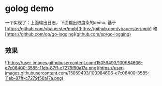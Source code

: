 # golog demo
一个实现了：上面输出日志，下面输出进度条的demo.
基于 [https://github.com/vbauerster/mpb](https://github.com/vbauerster/mpb) 和 [https://github.com/op/go-logging](github.com/op/go-logging)

## 效果
![https://user-images.githubusercontent.com/15059493/100984606-e7c06400-3585-11eb-87ff-c7279f50a17a.png](https://user-images.githubusercontent.com/15059493/100984606-e7c06400-3585-11eb-87ff-c7279f50a17a.png)
